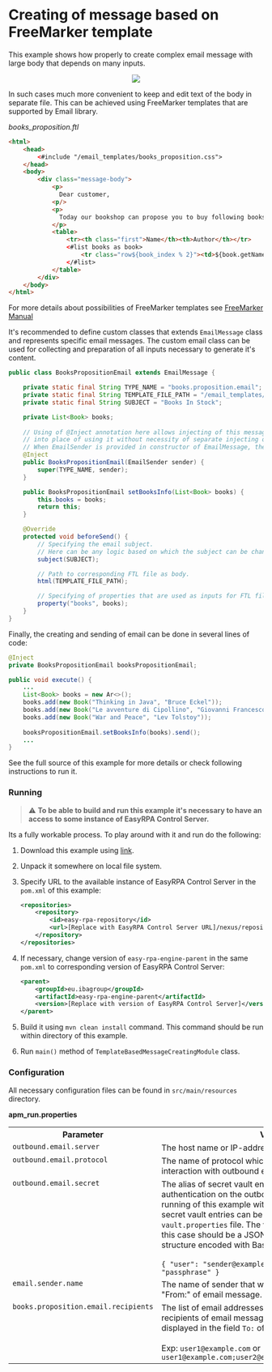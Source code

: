 # Creating of message based on FreeMarker template

This example shows how properly to create complex email message with large body that depends on many inputs. 
<p align="center">
  <img src="https://i.postimg.cc/cCkNj11j/message-screenshot.png">
</p>

In such cases much more convenient to keep and edit text of the body in separate file. This can be achieved using 
FreeMarker templates that are supported by Email library.

*books_proposition.ftl*
```html
<html>
    <head>
        <#include "/email_templates/books_proposition.css">
    </head>
    <body>
        <div class="message-body">
            <p>
              Dear customer,
            <p/>
            <p>
              Today our bookshop can propose you to buy following books
            </p>
            <table>
                <tr><th class="first">Name</th><th>Author</th></tr>
                <#list books as book>
                    <tr class="row${book_index % 2}"><td>${book.getName()}</td><td>${book.getAuthor()}</td></tr>
                </#list>
            </table>
        </div>
    </body>
</html>
```

For more details about possibilities of FreeMarker templates see
 [FreeMarker Manual](https://freemarker.apache.org/docs/index.html)
 
It's recommended to define custom classes that extends `EmailMessage` class and represents specific email messages. 
The custom email class can be used for collecting and preparation of all inputs necessary to generate it's content.
```java
public class BooksPropositionEmail extends EmailMessage {

    private static final String TYPE_NAME = "books.proposition.email";
    private static final String TEMPLATE_FILE_PATH = "/email_templates/books_proposition.ftl";
    private static final String SUBJECT = "Books In Stock";

    private List<Book> books;
    
    // Using of @Inject annotation here allows injecting of this message directly 
    // into place of using it without necessity of separate injecting of EmailSender. 
    // When EmailSender is provided in constructor of EmailMessage, the message can be send using its method send().  
    @Inject
    public BooksPropositionEmail(EmailSender sender) {
        super(TYPE_NAME, sender);
    }

    public BooksPropositionEmail setBooksInfo(List<Book> books) {
        this.books = books;
        return this;
    }

    @Override
    protected void beforeSend() {
        // Specifying the email subject.
        // Here can be any logic based on which the subject can be changed.
        subject(SUBJECT);

        // Path to corresponding FTL file as body.
        html(TEMPLATE_FILE_PATH);

        // Specifying of properties that are used as inputs for FTL file.
        property("books", books);
    }
}
```

Finally, the creating and sending of email can be done in several lines of code:
```java
@Inject
private BooksPropositionEmail booksPropositionEmail;

public void execute() {
    ...    
    List<Book> books = new Ar<>();
    books.add(new Book("Thinking in Java", "Bruce Eckel"));
    books.add(new Book("Le avventure di Cipollino", "Giovanni Francesco Rodari"));
    books.add(new Book("War and Peace", "Lev Tolstoy"));
    
    booksPropositionEmail.setBooksInfo(books).send();
    ...
}
```

See the full source of this example for more details or check following instructions to run it.

### Running

> :warning: **To be able to build and run this example it's necessary to have an access
>to some instance of EasyRPA Control Server.**

Its a fully workable process. To play around with it and run do the following:
1. Download this example using [link][down_git_link].
2. Unpack it somewhere on local file system.
3. Specify URL to the available instance of EasyRPA Control Server in the `pom.xml` of this example:
    ```xml
    <repositories>
        <repository>
            <id>easy-rpa-repository</id>
            <url>[Replace with EasyRPA Control Server URL]/nexus/repository/easyrpa/</url>
        </repository>
    </repositories>
    ```
4. If necessary, change version of `easy-rpa-engine-parent` in the same `pom.xml` to corresponding version of
   EasyRPA Control Server:
    ```xml
    <parent>
        <groupId>eu.ibagroup</groupId>
        <artifactId>easy-rpa-engine-parent</artifactId>
        <version>[Replace with version of EasyRPA Control Server]</version>
    </parent>
    ```

5. Build it using `mvn clean install` command. This command should be run within directory of this example.
6. Run `main()` method of `TemplateBasedMessageCreatingModule` class.

[down_git_link]: https://downgit.github.io/#/home?url=https://github.com/easyrpa/openframework/tree/main/examples/email/template-based-message-creating
 
### Configuration

All necessary configuration files can be found in `src/main/resources` directory.

**apm_run.properties**

<table>
    <tr><th>Parameter</th><th>Value</th></tr>
    <tr><td valign="top"><code>outbound.email.server</code></td><td>
        The host name or IP-address of outbound email server. 
    </td></tr>
    <tr><td valign="top"><code>outbound.email.protocol</code></td><td>
        The name of protocol which should be used for interaction with outbound email server. 
    </td></tr>
    <tr><td valign="top"><code>outbound.email.secret</code></td><td>
        The alias of secret vault entry with credentials for authentication on the outbound email server. In case of 
        running of this example without EasyRPA Control Server, secret vault entries can be specified in the 
        <code>vault.properties</code> file. The value of secret vault entry in this case should be a JSON string with 
        following structure encoded with Base64:<br>
        <br>
        <code>{ "user": "sender@example.com", "password": "passphrase" }</code>    
    </td></tr>
    <tr><td valign="top"><code>email.sender.name</code></td><td>
        The name of sender that will be displayed in the field "From:" of email message.
    </td></tr>
    <tr><td valign="top"><code>books.proposition.email.recipients</code></td><td>
        The list of email addresses delimited with <code>;</code> who are recipients of email message. These email 
        addresses displayed in the field <code>To:</code> of the message.<br>
        <br>
        Exp: <code>user1@example.com</code> or <code>user1@example.com;user2@example.com;user3@example.com</code>     
    </td></tr>
</table>